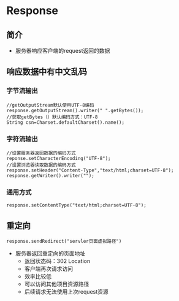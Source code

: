 # Response

## 简介
+ 服务器响应客户端的request返回的数据

## 响应数据中有中文乱码

### 字节流输出
```
//getOutputStream默认使用UTF-8编码
response.getOutputStream().writer(" ".getBytes());
//获取getBytes（）默认编码方式：UTF-8
String csn=Charset.defaultCharset().name();
```
### 字符流输出
```
//设置服务器返回数据的编码方式
reponse.setCharacterEncoding("UTF-8");
//设置浏览器读取数据的编码方式
response.setHeader("Content-Type","text/html;charset=UTF-8");
response.getWriter().writer("");
```
### 通用方式
`response.setContentType("text/html;charset=UTF-8");`

## 重定向
`response.sendRedirect("servler页面虚拟路径")`
+ 服务器返回重定向的页面地址
   + 返回状态码：302 Location
   + 客户端再次请求访问
   + 效率比较低
   + 可以访问其他项目资源路径
   + 后续请求无法使用上次request资源